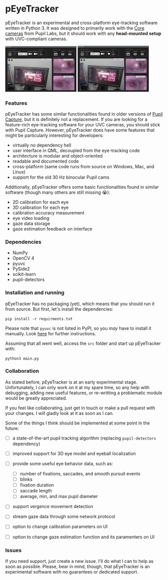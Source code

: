 # pEyeTracker

pEyeTracker is an experimental and cross-platform eye-tracking software written in Python 3. It was designed to primarily work with the [Core cameras](https://pupil-labs.com/products/core/) from Pupil Labs, but it should work with any **head-mounted setup** with UVC-compliant cameras.

<img src="screenshot1.png" width=45% /> <img src="screenshot2.png" width=45% />


### Features

pEyeTracker has some similar functionalities found in older versions of [Pupil Capture](https://github.com/pupil-labs/pupil), but it is definitely not a replacement. If you are looking for a feature-rich eye-tracking software for your UVC cameras, you should stick with Pupil Capture. However, pEyeTracker does have some features that might be particularly interesting for developers:

* virtually no dependency hell
* user interface in QML, decoupled from the eye-tracking code
* architecture is modular and object-oriented
* readable and documented code
* cross-platform (same code runs from source on Windows, Mac, and Linux)
* support for the old 30 Hz binocular Pupil cams

Additionally, pEyeTracker offers some basic functionalities found in similar software (though many others are still missing :sob:):

* 2D calibration for each eye
* 3D calibration for each eye
* calibration accuracy measurement
* eye video loading
* gaze data storage
* gaze estimation feedback on interface


### Dependencies

* NumPy
* OpenCV 4
* pyuvc
* PySide2
* scikit-learn
* pupil-detectors
  

### Installation and running

pEyeTracker has no packaging (yet), which means that you should run it from source. But first, let's install the dependencies:

```
pip install -r requirments.txt
```

Please note that ``pyuvc`` is not listed in PyPI, so you *may* have to install it manually. Look [here](https://github.com/pupil-labs/pyuvc/releases) for further instructions. 

Assuming that all went well, access the ``src`` folder and start up pEyeTracker with:

```
python3 main.py
```


### Collaboration

As stated before, pEyeTracker is at an early experimental stage. Unfortunately, I can only work on it at my spare time, so any help with debugging, adding new useful features, or re-writting a problematic module would be greatly appreciated. 

If you feel like collaborating, just get in touch or make a pull request with your changes. I will gladly look at it as soon as I can.

Some of the things I think should be implemented at some point in the future:

* [ ] a state-of-the-art pupil tracking algorithm (replacing `pupil-detectors` dependency)
* [ ] improved support for 3D eye model and eyeball localization
* [ ] provide some useful eye behavior data, such as:
    * [ ] number of fixations, saccades, and smooth pursuit events
    * [ ] blinks
    * [ ] fixation duration
    * [ ] saccade length
    * [ ] average, min, and max pupil diameter
* [ ] support vergence movement detection
* [ ] stream gaze data through some network protocol
* [ ] option to change calibration parameters on UI
* [ ] option to change gaze estimation function and its paramenters on UI



### Issues

If you need support, just create a new issue. I'll do what I can to help as soon as possible. Please, bear in mind, though, that pEyeTracker is an experimental software with no guarantees or dedicated support. 
